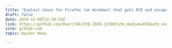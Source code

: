 ```yaml
---
title: "Exploit chain for Firefox (on Windows) that gets RCE and escape the sandbox"
draft: false
date: 2019-12-08T12:39:34Z
link: https://github.com/0vercl0k/CVE-2019-11708?utm_medium=RSS&utm_source=hune
site: github.com
topic: Hacker News  

---
```

